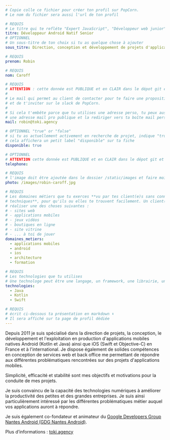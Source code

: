 ```yaml
---
# Copie colle ce fichier pour créer ton profil sur PopCorn.
# Le nom du fichier sera aussi l'url de ton profil

# REQUIS
# Le titre qui te refléte "Expert JavaScript", "Développeur web junior"
titre: Développeur Android Natif Senior
# OPTIONNEL
# Un sous-titre de ton choix si tu as quelque chose à ajouter
sous_titre: Direction, conception et développement de projets d'applications mobiles

# REQUIS
prenom: Robin

# REQUIS
nom: Caroff

# REQUIS
# ATTENTION : cette donnée est PUBLIQUE et en CLAIR dans le dépot git et sur le site
#
# Le mail qui permet au client de contacter pour te faire une proposition de projet
# et de t'inviter sur le slack de PopCorn.
#
# Si cela t'embête parce que tu utilises une adresse perso, tu peux aussi te créer
# une adresse mail pro publique et la rediriger vers ta boîte mail perso
mail: robin@toki.agency

# OPTIONNEL "true" or "false"
# si tu as actuellement activement en recherche de projet, indique "true" ici,
# cela affichera un petit label "disponible" sur ta fiche
disponible: true

# OPTIONNEL
# ATTENTION cette donnée est PUBLIQUE et en CLAIR dans le dépot git et sur le site
telephone:

# REQUIS
# l'image doit être ajoutée dans le dossier /static/images et faire moins de 100ko ! Sa hauteur affichée sur le site sera de 300px, elle s'adaptera comme elle peut au responsive avec du css.
photo: /images/robin-caroff.jpg

# REQUIS
# Les domaines métiers que tu exerces **vu par tes client(e)s sans connaissances
# techniques**, pour qu'ils ou elles te trouvent facilement. Un client(e) veut par exemple
# réaliser une des choses suivantes :
# - sites web
# - applications mobiles
# - jeux vidéos
# - boutiques en ligne
# - site vitrine
# - ... à toi de jouer
domaines_metiers:
  - applications mobiles
  - android
  - ios
  - architecture
  - formation

# REQUIS
# Les technologies que tu utilises
# Une technologe peut être une langage, un framework, une librairie, un CMS ...
technologies:
  - Java
  - Kotlin
  - Swift

# REQUIS
# écrit ci-dessous ta présentation en markdown ⬇️
# Il sera affiché sur ta page de profil dédiée
---
```


Depuis 2011 je suis spécialisé dans la direction de projets, la conception, le développement et l'exploitation en production d'applications mobiles natives Android (Kotlin et Java) ainsi que iOS (Swift et Objective-C) en France et à l'international. Je dispose également de solides compétences en conception de services web et back office me permettant de répondre aux différentes problématiques rencontrées sur des projets d'applications mobiles.

Simplicité, efficacité et stabilité sont mes objectifs et motivations pour la conduite de mes projets. 

Je suis convaincu de la capacité des technologies numériques à améliorer la productivité des petites et des grandes entreprises. Je suis ainsi particulièrement intéressé par les différentes problématiques métier auquel vos applications auront à répondre.

Je suis également co-fondateur et animateur du [Google Developers Group Nantes Android (GDG Nantes Android)](https://www.meetup.com/fr-FR/gdg_nantes_android/).

Plus d’informations : [toki.agency](https://www.toki.agency/)
